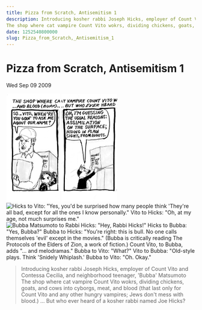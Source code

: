 ```yaml
---
title: Pizza from Scratch, Antisemitism 1
description: Introducing kosher rabbi Joseph Hicks, employer of Count Vito and Contessa Cecilia, and neighborhood teenager, 'Bubba' Matsumoto
The shop where cat vampire Count Vito wokrs, dividing chickens, goats, and cows into cyborgs, meat, and blood (that last only for Count Vito and any other hungry vampires; Jews don't mess with blood.) ... But who ever heard of a kosher rabbi named Joe Hicks?
date: 1252540800000
slug: Pizza_from_Scratch,_Antisemitism_1
---
```



# Pizza from Scratch, Antisemitism 1

Wed Sep 09 2009

![Rabbi Hicks says to Count Vito "So, Vito, when're you going to ask me about  our name?"](2009_09_10_r1p1_PfS-AntiS1_1_.png)
![Count Vito  Rabbi Hicks: "Oh, I'm guessing the usual reasons: assimilation on the surface; hiding in plain sight, from bigots."](2009_09_10_r1p2_PfS-AntiS1_2_.png)
![Hicks to Vito: "Yes, you'd be surprised how many people think 'They're all bad, except for all the ones I know personally."
Vito to Hicks: "Oh, at my age, not much surprises me."](2009_09_10_r1p3_PfS-AntiS1_3_.png)
![Bubba Matsumoto to Rabbi Hicks: "Hey, Rabbi Hicks!"
Hicks to  Bubba: "Yes, Bubba?"
Bubba to Hicks:  "You're right: this is bull. No one calls themselves 'evil' except in the movies." (Bubba is critically reading The Protocols of the Elders of  Zion, a work of fiction.)
Count Vito, to Bubba, adds "... and melodramas."
Bubba to Vito: "What?"
Vito to Bubba: "Old-style plays. Think 'Snidely Whiplash.'
Bubba to Vito: "Oh. Okay."](2009_09_10_r1p4_PfS-AntiS1_4_.png)

> Introducing kosher rabbi Joseph Hicks, employer of Count Vito and Contessa Cecilia, and neighborhood teenager, 'Bubba' Matsumoto
The shop where cat vampire Count Vito wokrs, dividing chickens, goats, and cows into cyborgs, meat, and blood (that last only for Count Vito and any other hungry vampires; Jews don't mess with blood.) ... But who ever heard of a kosher rabbi named Joe Hicks?
        